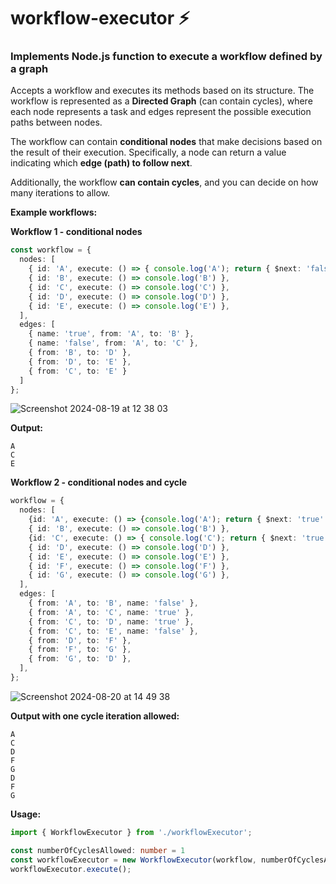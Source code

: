 # workflow-executor ⚡

### Implements Node.js function to execute a workflow defined by a graph

Accepts a workflow and executes its methods based on its structure. The workflow is represented as a **Directed Graph** (can contain cycles), where each node represents a task and edges represent the possible execution paths between nodes.

The workflow can contain **conditional nodes** that make decisions based on the result of their execution. Specifically, a node can return a value indicating which **edge (path) to follow next**.

Additionally, the workflow **can contain cycles**, and you can decide on how many iterations to allow.

**Example workflows:**

**Workflow 1 - conditional nodes**
```typescript
const workflow = {
  nodes: [
    { id: 'A', execute: () => { console.log('A'); return { $next: 'false' }; }},
    { id: 'B', execute: () => console.log('B') },
    { id: 'C', execute: () => console.log('C') },
    { id: 'D', execute: () => console.log('D') },
    { id: 'E', execute: () => console.log('E') },
  ],
  edges: [
    { name: 'true', from: 'A', to: 'B' },
    { name: 'false', from: 'A', to: 'C' },
    { from: 'B', to: 'D' },
    { from: 'D', to: 'E' },
    { from: 'C', to: 'E' }
  ]
};
```
![Screenshot 2024-08-19 at 12 38 03](https://github.com/user-attachments/assets/fc5f3c59-9bb8-48a9-8a11-969cf5ebe434)

**Output:**
```
A
C
E
```
**Workflow 2 - conditional nodes and cycle**
```typescript
workflow = {
  nodes: [
    {id: 'A', execute: () => {console.log('A'); return { $next: 'true' }; }},
    { id: 'B', execute: () => console.log('B') },
    {id: 'C', execute: () => { console.log('C'); return { $next: 'true' }; }},
    { id: 'D', execute: () => console.log('D') },
    { id: 'E', execute: () => console.log('E') },
    { id: 'F', execute: () => console.log('F') },
    { id: 'G', execute: () => console.log('G') },
  ],
  edges: [
    { from: 'A', to: 'B', name: 'false' },
    { from: 'A', to: 'C', name: 'true' },
    { from: 'C', to: 'D', name: 'true' },
    { from: 'C', to: 'E', name: 'false' },
    { from: 'D', to: 'F' },
    { from: 'F', to: 'G' },
    { from: 'G', to: 'D' },
  ],
};
```

![Screenshot 2024-08-20 at 14 49 38](https://github.com/user-attachments/assets/628495b9-5c26-40f0-8490-54374003aef4)


**Output with one cycle iteration allowed:**
```
A
C
D
F
G
D
F
G
```

**Usage:**
```typescript
import { WorkflowExecutor } from './workflowExecutor';

const numberOfCyclesAllowed: number = 1
const workflowExecutor = new WorkflowExecutor(workflow, numberOfCyclesAllowed);
workflowExecutor.execute();

```



